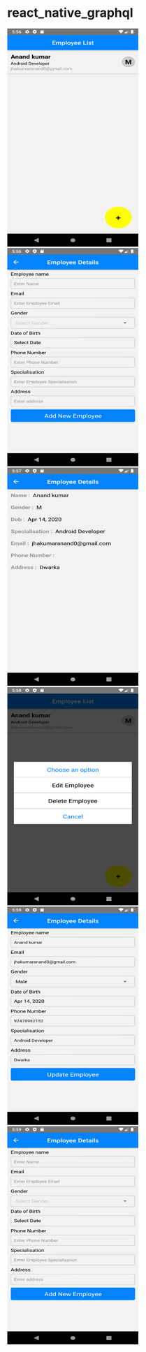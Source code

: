 # react_native_graphql
<div>
<img src="https://github.com/AnandKumarJha/react_native_graphql/blob/master/Screenshot_1587299211.png" width="300" height="500"/>
<img src="https://github.com/AnandKumarJha/react_native_graphql/blob/master/Screenshot_1587299218.png" width="300" height="500"/>
<img src="https://github.com/AnandKumarJha/react_native_graphql/blob/master/Screenshot_1587299225.png" width="300" height="500"/>
<img src="https://github.com/AnandKumarJha/react_native_graphql/blob/master/Screenshot_1587299326.png" width="300" height="500"/>
<img src="https://github.com/AnandKumarJha/react_native_graphql/blob/master/Screenshot_1587299354.png" width="300" height="500"/>
<img src="https://github.com/AnandKumarJha/react_native_graphql/blob/master/Screenshot_1587299367.png" width="300" height="500"/>
  </div>

